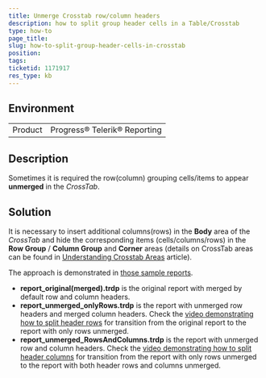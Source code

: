 ```yaml
---
title: Unmerge Crosstab row/column headers
description: how to split group header cells in a Table/Crosstab
type: how-to
page_title: 
slug: how-to-split-group-header-cells-in-crosstab
position: 
tags: 
ticketid: 1171917
res_type: kb
---
```


## Environment
<table>
	<tr>
		<td>Product</td>
		<td>Progress® Telerik® Reporting </td>
	</tr>
</table>


## Description
Sometimes it is required the row(column) grouping cells/items to appear **unmerged** in the _CrossTab_. 

## Solution
It is necessary to insert additional columns(rows) in the **Body** area of the _CrossTab_ and hide the corresponding items (cells/columns/rows) in the **Row Group** / **Column Group** and **Corner** areas (details on CrossTab areas can be found in [Understanding Crosstab Areas](https://docs.telerik.com/reporting/table-understanding-crosstab-areas) article).

The approach is demonstrated in [those sample reports](https://www.telerik.com/docs/default-source/knowledgebasearticleattachments/reporting/crosstabunmergeheaderssamplereports.zip?sfvrsn=db3863fc_2).
+ **report_original(merged).trdp** is the original report with merged by default row and column headers.
+ **report_unmerged_onlyRows.trdp** is the report with unmerged row headers and merged column headers. Check the [video demonstrating how to split header rows](https://www.telerik.com/docs/default-source/knowledgebasearticleattachments/reporting/rows_unmergecrosstab.swf?sfvrsn=26f1af42_2) for transition from the original report to the report with only rows unmerged. 
+ **report_unmerged_RowsAndColumns.trdp** is the report with unmerged row and column headers. Check the [video demonstrating how to split header columns](https://www.telerik.com/docs/default-source/knowledgebasearticleattachments/reporting/columns_unmergecrosstab.swf?sfvrsn=196cfad3_2) for transition from the report with only rows unmerged to the report with both header rows and columns unmerged.
